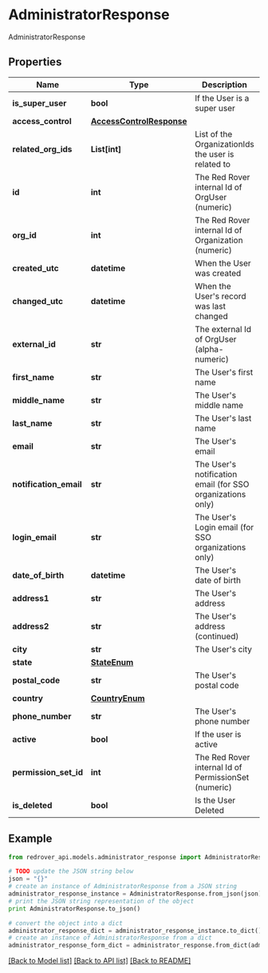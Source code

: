 # AdministratorResponse

AdministratorResponse

## Properties

Name | Type | Description | Notes
------------ | ------------- | ------------- | -------------
**is_super_user** | **bool** | If the User is a super user | [optional] 
**access_control** | [**AccessControlResponse**](AccessControlResponse.md) |  | [optional] 
**related_org_ids** | **List[int]** | List of the OrganizationIds the user is related to | [optional] 
**id** | **int** | The Red Rover internal Id of OrgUser (numeric) | [optional] 
**org_id** | **int** | The Red Rover internal Id of Organization (numeric) | [optional] 
**created_utc** | **datetime** | When the User was created | [optional] 
**changed_utc** | **datetime** | When the User&#39;s record was last changed | [optional] 
**external_id** | **str** | The external Id of OrgUser (alpha-numeric) | [optional] 
**first_name** | **str** | The User&#39;s first name | [optional] 
**middle_name** | **str** | The User&#39;s middle name | [optional] 
**last_name** | **str** | The User&#39;s last name | [optional] 
**email** | **str** | The User&#39;s email | [optional] 
**notification_email** | **str** | The User&#39;s notification email (for SSO organizations only) | [optional] 
**login_email** | **str** | The User&#39;s Login email (for SSO organizations only) | [optional] 
**date_of_birth** | **datetime** | The User&#39;s date of birth | [optional] 
**address1** | **str** | The User&#39;s address | [optional] 
**address2** | **str** | The User&#39;s address (continued) | [optional] 
**city** | **str** | The User&#39;s city | [optional] 
**state** | [**StateEnum**](StateEnum.md) |  | [optional] 
**postal_code** | **str** | The User&#39;s postal code | [optional] 
**country** | [**CountryEnum**](CountryEnum.md) |  | [optional] 
**phone_number** | **str** | The User&#39;s phone number | [optional] 
**active** | **bool** | If the user is active | [optional] 
**permission_set_id** | **int** | The Red Rover internal Id of PermissionSet (numeric) | [optional] 
**is_deleted** | **bool** | Is the User Deleted | [optional] 

## Example

```python
from redrover_api.models.administrator_response import AdministratorResponse

# TODO update the JSON string below
json = "{}"
# create an instance of AdministratorResponse from a JSON string
administrator_response_instance = AdministratorResponse.from_json(json)
# print the JSON string representation of the object
print AdministratorResponse.to_json()

# convert the object into a dict
administrator_response_dict = administrator_response_instance.to_dict()
# create an instance of AdministratorResponse from a dict
administrator_response_form_dict = administrator_response.from_dict(administrator_response_dict)
```
[[Back to Model list]](../README.md#documentation-for-models) [[Back to API list]](../README.md#documentation-for-api-endpoints) [[Back to README]](../README.md)


